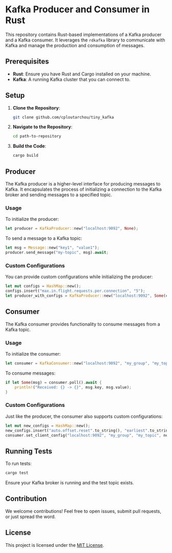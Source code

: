 # Kafka Producer and Consumer in Rust

This repository contains Rust-based implementations of a Kafka producer and a Kafka consumer. It leverages the `rdkafka` library to communicate with Kafka and manage the production and consumption of messages.

## Prerequisites

- **Rust**: Ensure you have Rust and Cargo installed on your machine.
- **Kafka**: A running Kafka cluster that you can connect to.

## Setup

1. **Clone the Repository**:
   ```bash
   git clone github.com/cploutarchou/tiny_kafka
   ```

2. **Navigate to the Repository**:
   ```bash
   cd path-to-repository
   ```

3. **Build the Code**:
   ```bash
   cargo build
   ```

## Producer

The Kafka producer is a higher-level interface for producing messages to Kafka. It encapsulates the process of initializing a connection to the Kafka broker and sending messages to a specified topic.

### Usage

To initialize the producer:

```rust
let producer = KafkaProducer::new("localhost:9092", None);
```

To send a message to a Kafka topic:

```rust
let msg = Message::new("key1", "value1");
producer.send_message("my-topic", msg).await;
```

### Custom Configurations

You can provide custom configurations while initializing the producer:

```rust
let mut configs = HashMap::new();
configs.insert("max.in.flight.requests.per.connection", "5");
let producer_with_configs = KafkaProducer::new("localhost:9092", Some(configs));
```

## Consumer

The Kafka consumer provides functionality to consume messages from a Kafka topic.

### Usage

To initialize the consumer:

```rust
let consumer = KafkaConsumer::new("localhost:9092", "my_group", "my_topic");
```

To consume messages:

```rust
if let Some(msg) = consumer.poll().await {
    println!("Received: {} -> {}", msg.key, msg.value);
}
```

### Custom Configurations

Just like the producer, the consumer also supports custom configurations:

```rust
let mut new_configs = HashMap::new();
new_configs.insert("auto.offset.reset".to_string(), "earliest".to_string());
consumer.set_client_config("localhost:9092", "my_group", "my_topic", new_configs);
```

## Running Tests

To run tests:

```bash
cargo test
```

Ensure your Kafka broker is running and the test topic exists.

## Contribution

We welcome contributions! Feel free to open issues, submit pull requests, or just spread the word.

## License

This project is licensed under the [MIT License](LICENSE).

